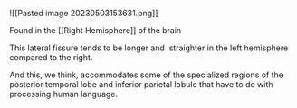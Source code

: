 ![[Pasted image 20230503153631.png]]

Found in the [[Right Hemisphere]] of the brain

This lateral fissure tends to be longer and  straighter in the left hemisphere compared to the right. 

And this, we think, accommodates some of the specialized regions of the posterior temporal lobe and inferior parietal lobule that have to do with processing human language.